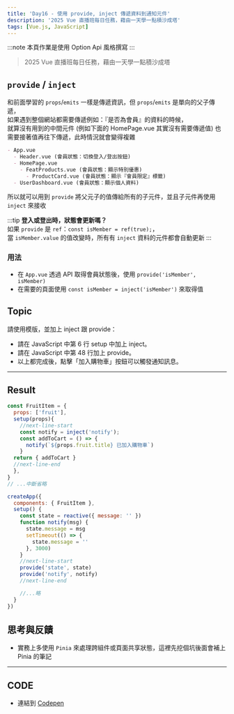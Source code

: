 ```yaml
---
title: 'Day16 - 使用 provide, inject 傳遞資料到通知元件'
description: '2025 Vue 直播班每日任務，藉由一天學一點積沙成塔'
tags: [Vue.js, JavaScript]
---
```

:::note
本頁作業是使用 Option Api 風格撰寫
:::

> 2025 Vue 直播班每日任務，藉由一天學一點積沙成塔

## `provide` / `inject`
和前面學習的 `props`/`emits` 一樣是傳遞資訊，但 `props`/`emits` 是單向的父子傳遞，\
如果遇到整個網站都需要傳遞例如：『是否為會員』的資料的時候，\
就算沒有用到的中間元件 (例如下面的 HomePage.vue 其實沒有需要傳遞值) 也需要接著值再往下傳遞，此時情況就會變得複雜

```md title="元件樹.md"
- App.vue
  - Header.vue (會員狀態：切換登入/登出按鈕)
  - HomePage.vue
    - FeatProducts.vue (會員狀態：顯示特別優惠)
      - ProductCard.vue (會員狀態：顯示『會員限定』標籤)
  - UserDashboard.vue (會員狀態：顯示個人資料)
```
所以就可以用到 `provide` 將父元子的值傳給所有的子元件，並且子元件再使用 `inject` 來接收

:::tip
**登入或登出時，狀態會更新嗎？**\
如果 `provide` 是 `ref`：`const isMember = ref(true);`，\
當 `isMember.value` 的值改變時，所有有 `inject` 資料的元件都會自動更新
:::

### 用法
- 在 `App.vue` 透過 API 取得會員狀態後，使用 `provide('isMember', isMember)`
- 在需要的頁面使用 `const isMember = inject('isMember')` 來取得值

## Topic
請使用模版，並加上 inject 跟 provide：
  - 請在 JavaScript 中第 6 行 setup 中加上 inject。
  - 請在 JavaScript 中第 48 行加上 provide。
  - 以上都完成後，點擊「加入購物車」按鈕可以觸發通知訊息。

---

## Result
```js
const FruitItem = {
  props: ['fruit'],
  setup(props){
    //next-line-start
    const notify = inject('notify');
    const addToCart = () => {
      notify(`${props.fruit.title} 已加入購物車`)
    }
  return { addToCart }
  //next-line-end
  },
}
// ...中斷省略

createApp({
  components: { FruitItem },
  setup() {
    const state = reactive({ message: '' })
    function notify(msg) {
      state.message = msg
      setTimeout(() => {
        state.message = ''
      }, 3000)
    }
    //next-line-start
    provide('state', state)
    provide('notify', notify)
    //next-line-end

    //...略
  }
})
```

## 思考與反饋
- 實務上多使用 `Pinia` 來處理跨組件或頁面共享狀態，這裡先挖個坑後面會補上 Pinia 的筆記

---
## CODE
- 連結到 [Codepen](https://codepen.io/CloveTseng1026/pen/QwjBGKv?editors=0010)